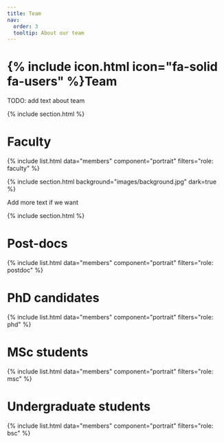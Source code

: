 ```yaml
---
title: Team
nav:
  order: 3
  tooltip: About our team
---
```


# {% include icon.html icon="fa-solid fa-users" %}Team

TODO: add text about team

{% include section.html %}

# Faculty

{% include list.html data="members" component="portrait" filters="role: faculty" %}

{% include section.html background="images/background.jpg" dark=true %}

Add more text if we want

{% include section.html %}

# Post-docs

{% include list.html data="members" component="portrait" filters="role: postdoc" %}

# PhD candidates

{% include list.html data="members" component="portrait" filters="role: phd" %}

# MSc students

{% include list.html data="members" component="portrait" filters="role: msc" %}

# Undergraduate students

{% include list.html data="members" component="portrait" filters="role: bsc" %}


<!--
{% capture content %}

{% include figure.html image="images/photo.jpg" %}
{% include figure.html image="images/photo.jpg" %}
{% include figure.html image="images/photo.jpg" %}

{% endcapture %}

{% include grid.html style="square" content=content %}
-->

